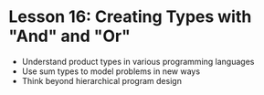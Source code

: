 # Lesson 16: Creating Types with "And" and "Or"

- Understand product types in various programming languages
- Use sum types to model problems in new ways
- Think beyond hierarchical program design